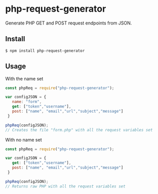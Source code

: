 # php-request-generator

Generate PHP GET and POST request endpoints from JSON.

## Install

```
$ npm install php-request-generator
```

## Usage

With the name set

```js
const phpReq = require("php-request-generator");

var configJSON = {
   name: "form",
   get: ["token","username"],
   post: ["name", "email","url","subject","message"]
 }

phpReq(configJSON);
// Creates the file "form.php" with all the request variables set
```

With no name set

```js
const phpReq = require("php-request-generator");

var configJSON = {
   get: ["token","username"],
   post: ["name", "email","url","subject","message"]
 }

phpReq(configJSON);
// Returns raw PHP with all the request variables set
```
